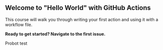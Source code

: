 ## Welcome to "Hello World" with GitHub Actions

This course will walk you through writing your first action and using it with a workflow file. 

**Ready to get started? Navigate to the first issue.**

Probot test
